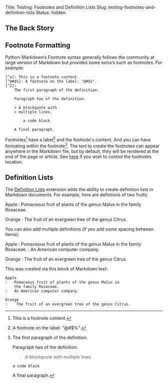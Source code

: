 Title: Testing: Footnotes and Definition Lists
Slug: testing-footnotes-and-definition-lists
Status: hidden

## The Back Story

## Footnote Formatting
Python-Markdown’s Footnote syntax generally follows the community at large version of
Markdown but provides some extra‘s such as footnotes. 
For example:

```
[^a]: This is a footnote content.
[^@#$%]: A footnote on the label: "@#$%".
[^2]: 
    The first paragraph of the definition.

    Paragraph two of the definition.

    > A blockquote with
    > multiple lines.

        a code block

    A final paragraph.
```

Footnotes[^a] have a label[^@#$%] and the footnote's content.
And you can have formating within the footnote[^2].
The text to create the footnotes can appear anywhere in the Markdown file,
but by default, they will be rendered at the end of the page or article.
See [here][01] if you wish to control the footnotes location.

[^a]: This is a footnote content.
[^@#$%]: A footnote on the label: "@#$%".
[^2]: 
    The first paragraph of the definition.

    Paragraph two of the definition.

    > A blockquote with
    > multiple lines.

        a code block

    A final paragraph.


## Definition Lists
The [Definition Lists][02] extension adds the ability to create definition lists in Markdown documents.
For example, here are defintions of two fruits:
 
Apple
:   Pomaceous fruit of plants of the genus Malus in 
    the family Rosaceae.

Orange
:   The fruit of an evergreen tree of the genus Citrus.

You can also add multiple definitions (if you add some spacing between items):

Apple
:   Pomaceous fruit of plants of the genus Malus in 
    the family Rosaceae.
:   An American computer company.

Orange
:    The fruit of an evergreen tree of the genus Citrus.

This was created via this block of Markdown text:

```
Apple
:   Pomaceous fruit of plants of the genus Malus in 
    the family Rosaceae.
:   An American computer company.

Orange
:    The fruit of an evergreen tree of the genus Citrus.
```



[01]:http://pythonhosted.org/Markdown/extensions/footnotes.html
[02]:http://pythonhosted.org/Markdown/extensions/definition_lists.html
